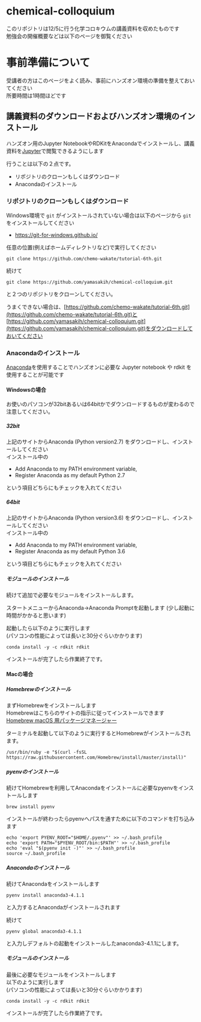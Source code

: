 # chemical-colloquium 
このリポジトリは12/5に行う化学コロキウムの講義資料を収めたものです  
勉強会の開催概要などは以下のページを御覧ください  

# 事前準備について

受講者の方はこのページをよく読み、事前にハンズオン環境の準備を整えておいてください  
所要時間は1時間ほどです  

## 講義資料のダウンロードおよびハンズオン環境のインストール
ハンズオン用のJupyter NotebookやRDKitをAnacondaでインストールし、講義資料を[Jupyter](http://jupyter.org/)で閲覧できるようにします

行うことは以下の２点です。

- リポジトリのクローンもしくはダウンロード
- Anacondaのインストール

### リポジトリのクローンもしくはダウンロード
Windows環境で `git` がインストールされていない場合は以下のページから `git` をインストールしてください  
- https://git-for-windows.github.io/

任意の位置(例えばホームディレクトリなど)で実行してください  

```
git clone https://github.com/chemo-wakate/tutorial-6th.git
```

続けて

```
git clone https://github.com/yamasakih/chemical-colloquium.git
```

と２つのリポジトリをクローンしてください。

うまくできない場合は、[https://github.com/chemo-wakate/tutorial-6th.git](https://github.com/chemo-wakate/tutorial-6th.git)と  
[https://github.com/yamasakih/chemical-colloquium.git](https://github.com/yamasakih/chemical-colloquium.git)をダウンロードしておいてください

### Anacondaのインストール
[Anaconda](https://www.anaconda.com/download/)を使用することでハンズオンに必要な Jupyter notebook や rdkit を使用することが可能です

#### Windowsの場合
お使いのパソコンが32bitあるいは64bitかでダウンロードするものが変わるので注意してください。

##### 32bit
上記のサイトからAnaconda (Python version2.7) をダウンロードし、インストールしてください  
インストール中の  

- Add Anaconda to my PATH environment variable, 
- Register Anaconda as my default Python 2.7

という項目どちらにもチェックを入れてください

##### 64bit
上記のサイトからAnaconda (Python version3.6) をダウンロードし、インストールしてください  
インストール中の  

- Add Anaconda to my PATH environment variable, 
- Register Anaconda as my default Python 3.6

という項目どちらにもチェックを入れてください

##### モジュールのインストール
続けて追加で必要なモジュールをインストールします。

スタートメニューからAnaconda→Anaconda Promptを起動します
(少し起動に時間がかかると思います)

起動したら以下のように実行します  
(パソコンの性能によっては長いと30分ぐらいかかります)

```
conda install -y -c rdkit rdkit
```

インストールが完了したら作業終了です。

#### Macの場合
##### Homebrewのインストール
まずHomebrewをインストールします  
Homebrewはこちらのサイトの指示に従ってインストールできます  
[Homebrew macOS 用パッケージマネージャー](https://brew.sh/index_ja.html)

ターミナルを起動して以下のように実行するとHomebrewがインストールされます。

```
/usr/bin/ruby -e "$(curl -fsSL https://raw.githubusercontent.com/Homebrew/install/master/install)"
```

##### pyenvのインストール
続けてHomebrewを利用してAnacondaをインストールに必要なpyenvをインストールします

```
brew install pyenv
```

インストールが終わったらpyenvへパスを通すために以下のコマンドを打ち込みます

```
echo 'export PYENV_ROOT="$HOME/.pyenv"' >> ~/.bash_profile
echo 'export PATH="$PYENV_ROOT/bin:$PATH"' >> ~/.bash_profile
echo 'eval "$(pyenv init -)"' >> ~/.bash_profile
source ~/.bash_profile
```

##### Anacondaのインストール
続けてAnacondaをインストールします

```
pyenv install anaconda3-4.1.1
```

と入力するとAnacondaがインストールされます

続けて

```
pyenv global anaconda3-4.1.1
```

と入力しデフォルトの起動をインストールしたanaconda3-4.1.1にします。

##### モジュールのインストール
最後に必要なモジュールをインストールします  
以下のように実行します  
(パソコンの性能によっては長いと30分ぐらいかかります)

```
conda install -y -c rdkit rdkit
```

インストールが完了したら作業終了です。
